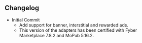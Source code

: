 ## Changelog
  * Initial Commit
      * Add support for banner, interstitial and rewarded ads.
      * This version of the adapters has been certified with Fyber Marketplace 7.8.2 and MoPub 5.16.2.
